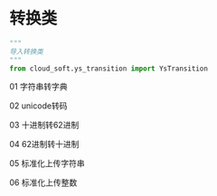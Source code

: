 # 转换类
```python
"""
导入转换类
"""
from cloud_soft.ys_transition import YsTransition
```

01 字符串转字典</br>

02 unicode转码</br>

03 十进制转62进制</br>

04 62进制转十进制</br>

05 标准化上传字符串</br>

06 标准化上传整数</br>